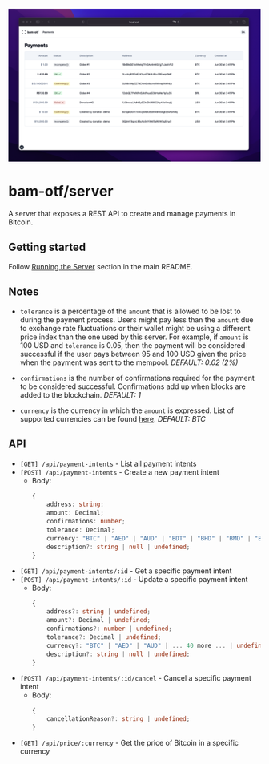 ![alt](./Screenshot%202023-06-30%20at%2016.29.55.png)

# bam-otf/server

A server that exposes a REST API to create and manage payments in Bitcoin.

## Getting started

Follow [Running the Server](../../README.md#1-running-the-server) section in the
main README.

## Notes

- `tolerance` is a percentage of the `amount` that is allowed to be lost to
  during the payment process. Users might pay less than the `amount` due to
  exchange rate fluctuations or their wallet might be using a different price
  index than the one used by this server. For example, if `amount` is 100 USD
  and `tolerance` is 0.05, then the payment will be considered successful if the
  user pays between 95 and 100 USD given the price when the payment was sent to
  the mempool. _DEFAULT: 0.02 (2%)_

- `confirmations` is the number of confirmations required for the payment to be
  considered successful. Confirmations add up when blocks are added to the
  blockchain. _DEFAULT: 1_

- `currency` is the currency in which the `amount` is expressed. List of
  supported currencies can be found [here](./app/config/currency.ts). _DEFAULT:
  BTC_

## API

- `[GET] /api/payment-intents` - List all payment intents
- `[POST] /api/payment-intents` - Create a new payment intent
  - Body:
    ```ts
    {
        address: string;
        amount: Decimal;
        confirmations: number;
        tolerance: Decimal;
        currency: "BTC" | "AED" | "AUD" | "BDT" | "BHD" | "BMD" | "BRL" | "CAD" | "CHF" | "CLP" | ... 32 more ... | "VND";
        description?: string | null | undefined;
    }
    ```
- `[GET] /api/payment-intents/:id` - Get a specific payment intent
- `[POST] /api/payment-intents/:id` - Update a specific payment intent
  - Body:
    ```ts
    {
        address?: string | undefined;
        amount?: Decimal | undefined;
        confirmations?: number | undefined;
        tolerance?: Decimal | undefined;
        currency?: "BTC" | "AED" | "AUD" | ... 40 more ... | undefined;
        description?: string | null | undefined;
    }
    ```
- `[POST] /api/payment-intents/:id/cancel` - Cancel a specific payment intent
  - Body:
    ```ts
    {
        cancellationReason?: string | undefined;
    }
    ```
- `[GET] /api/price/:currency` - Get the price of Bitcoin in a specific currency
